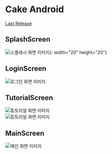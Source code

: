 Cake Android 
============
[Last Release](https://github.com/MinSeungHyun/Cake/releases)
## SplashScreen
![스플래시 화면 이미지](images/splash_screen.png){: width="20" height="20"}
## LoginScreen
![로그인 화면 이미지](images/login_screen.png)
## TutorialScreen
![튜토리얼 화면 이미지](images/tutorial_start_screen.png)  
![튜토리얼 화면 이미지](images/tutorial_end_screen.png)
## MainScreen
![메인 화면 이미지](images/main_screen.png)